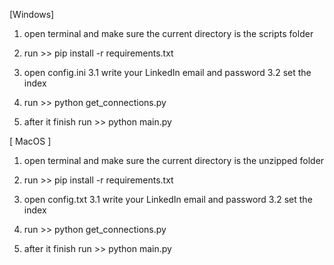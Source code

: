 [Windows]


1. open terminal and make sure the current directory is the scripts folder

2. run >> pip install -r requirements.txt

3. open config.ini
	3.1 write your LinkedIn email and password
	3.2 set the index

4. run >> python get_connections.py

5. after it finish run >> python main.py


[ MacOS ]

1. open terminal and make sure the current directory is the unzipped folder

2. run >> pip install -r requirements.txt

3. open config.txt
	3.1 write your LinkedIn email and password
	3.2 set the index

4. run >> python get_connections.py

5. after it finish run >> python main.py
